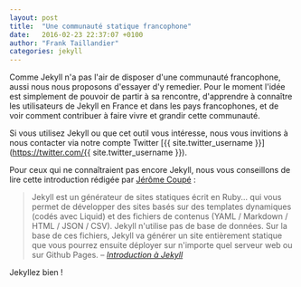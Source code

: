 ```yaml
---
layout: post
title:  "Une communauté statique francophone"
date:   2016-02-23 22:37:07 +0100
author: "Frank Taillandier"
categories: jekyll
---
```


Comme Jekyll n'a pas l'air de disposer d'une communauté francophone, aussi nous nous proposons d'essayer d'y remedier. Pour le moment l'idée est simplement de pouvoir de partir à sa rencontre,  d'apprendre à connaître les utilisateurs de Jekyll en France et dans les pays francophones, et de voir comment contribuer à faire vivre et grandir cette communauté.

Si vous utilisez Jekyll ou que cet outil vous intéresse, nous vous invitions à nous contacter via notre compte Twitter [{{ site.twitter_username }}](https://twitter.com/{{ site.twitter_username }}).

Pour ceux qui ne connaîtraient pas encore Jekyll, nous vous conseillons de lire cette introduction rédigée par [Jérôme Coupé](https://github.com/jeromecoupe) :

> Jekyll est un générateur de sites statiques écrit en Ruby... qui vous permet de développer des sites basés sur des templates dynamiques (codés avec Liquid) et des fichiers de contenus (YAML / Markdown / HTML / JSON / CSV). Jekyll n'utilise pas de base de données. Sur la base de ces fichiers, Jekyll va générer un site entièrement statique que vous pourrez ensuite déployer sur n'importe quel serveur web ou sur Github Pages.
> – <cite>[Introduction à Jekyll][jekyll-introduction]</cite>

Jekyllez bien !

[jekyll-introduction]: https://github.com/jeromecoupe/iad_jekyll_introduction/blob/master/jekyll_introduction_fr.md#introduction-à-jekyll
